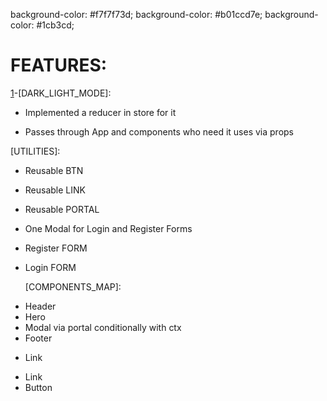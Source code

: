 background-color: #f7f7f73d;
background-color: #b01ccd7e;
background-color: #1cb3cd;

# FEATURES:

[1]-[DARK_LIGHT_MODE]:

- Implemented a reducer in store for it

- Passes through App and components who need it uses via props

[UTILITIES]:

- Reusable BTN
- Reusable LINK
- Reusable PORTAL
- One Modal for Login and Register Forms
- Register FORM
- Login FORM

  [COMPONENTS_MAP]:

[1]: APP

- Header
- Hero
- Modal via portal conditionally with ctx
- Footer

[2]: HEADER

- Link

[3]: FOOTER
[4]: HERO

- Link
- Button
